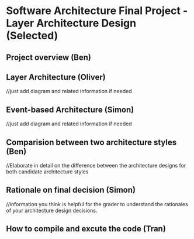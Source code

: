# Software Architecture Final Project - Layer Architecture Design  (Selected)

## Project overview  (Ben)

## Layer Architecture (Oliver)
//just add diagram and related information if needed
## Event-based Architecture (Simon)
//just add diagram and related information if needed
## Comparision between two architecture styles (Ben)
//Elaborate in detail on the difference between the architecture designs for both
candidate architecture styles
## Rationale on final decision (Simon)
//information you think is helpful for the grader to understand the rationales of
your architecture design decisions.
## How to compile and excute the code (Tran)
